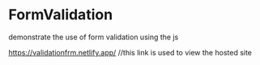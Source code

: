 # FormValidation
demonstrate the use of form validation using the js 

https://validationfrm.netlify.app/    //this link is used to view the hosted site
